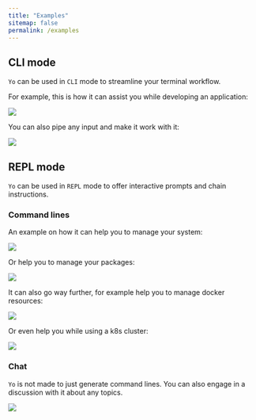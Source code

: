 ```yaml
---
title: "Examples"
sitemap: false
permalink: /examples
---
```


## CLI mode

`Yo` can be used in `CLI` mode to streamline your terminal workflow.

For example, this is how it can assist you while developing an application:

![](https://raw.githubusercontent.com/ekkinox/yo/main/docs/_assets/dev.gif)

You can also pipe any input and make it work with it:

![](https://raw.githubusercontent.com/ekkinox/yo/main/docs/_assets/pipe.gif)

## REPL mode

`Yo` can be used in `REPL` mode to offer interactive prompts and chain instructions.

### Command lines

An example on how it can help you to manage your system:

![](https://raw.githubusercontent.com/ekkinox/yo/main/docs/_assets/system.gif)

Or help you to manage your packages:

![](https://raw.githubusercontent.com/ekkinox/yo/main/docs/_assets/pkg.gif)

It can also go way further, for example help you to manage docker resources:

![](https://raw.githubusercontent.com/ekkinox/yo/main/docs/_assets/docker.gif)

Or even help you while using a k8s cluster:

![](https://raw.githubusercontent.com/ekkinox/yo/main/docs/_assets/k8s.gif)

### Chat

`Yo` is not made to just generate command lines. You can also engage in a discussion with it about any topics.

![](https://raw.githubusercontent.com/ekkinox/yo/main/docs/_assets/chat.gif)